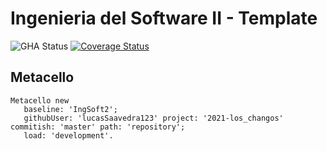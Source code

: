# Ingenieria del Software II - Template

![GHA Status](https://github.com/lucassaavedra123/2021-los_changos/actions/workflows/GHA.yml/badge.svg)
[![Coverage Status](https://coveralls.io/repos/github/lucassaavedra123/2021-los_changos/badge.svg?branch=master)](https://coveralls.io/github/lucassaavedra123/2021-los_changos?branch=master)

## Metacello

```smalltalk
Metacello new
   baseline: 'IngSoft2';
   githubUser: 'lucasSaavedra123' project: '2021-los_changos' commitish: 'master' path: 'repository';
   load: 'development'.
```
